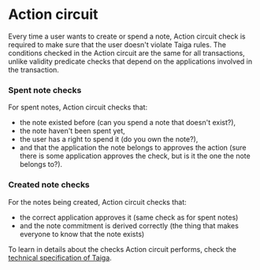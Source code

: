 # Action circuit

Every time a user wants to create or spend a note, 
Action circuit check is required to make sure that the user doesn't violate Taiga rules. 
The conditions checked in the Action circuit are the same for all transactions, 
unlike validity predicate checks that depend on the applications involved in the transaction.

### Spent note checks

For spent notes, Action circuit checks that:
* the note existed before (can you spend a note that doesn't exist?),
* the note haven't been spent yet,
* the user has a right to spend it (do you own the note?),
* and that the application the note belongs to approves the action (sure there is some application approves the check, but is it the one the note belongs to?).

### Created note checks

For the notes being created, Action circuit checks that:
* the correct application approves it (same check as for spent notes)
* and the note commitment is derived correctly (the thing that makes everyone to know that the note exists)


To learn in details about the checks Action circuit performs, check the [technical specification of Taiga](./spec.md).
